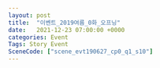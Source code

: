 ```yaml
---
layout: post
title:  "이벤트_2019여름_0화_오프닝"
date:   2021-12-23 07:00:00 +0000
categories: Event
Tags: Story Event
SceneCode: ["scene_evt190627_cp0_q1_s10"]
---
```

